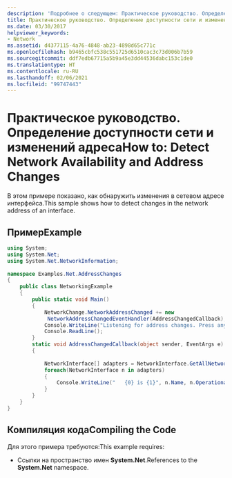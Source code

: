 ```yaml
---
description: 'Подробнее о следующем: Практическое руководство. Определение доступности сети и изменений адреса'
title: Практическое руководство. Определение доступности сети и изменений адреса
ms.date: 03/30/2017
helpviewer_keywords:
- Network
ms.assetid: d4377115-4a76-4848-ab23-4898d65c771c
ms.openlocfilehash: b9465cbfc538c551725d6510cac3c73d006b7b59
ms.sourcegitcommit: ddf7edb67715a5b9a45e3dd44536dabc153c1de0
ms.translationtype: HT
ms.contentlocale: ru-RU
ms.lasthandoff: 02/06/2021
ms.locfileid: "99747443"
---
```

# <a name="how-to-detect-network-availability-and-address-changes"></a><span data-ttu-id="ea94f-103">Практическое руководство. Определение доступности сети и изменений адреса</span><span class="sxs-lookup"><span data-stu-id="ea94f-103">How to: Detect Network Availability and Address Changes</span></span>

<span data-ttu-id="ea94f-104">В этом примере показано, как обнаружить изменения в сетевом адресе интерфейса.</span><span class="sxs-lookup"><span data-stu-id="ea94f-104">This sample shows how to detect changes in the network address of an interface.</span></span>  
  
## <a name="example"></a><span data-ttu-id="ea94f-105">Пример</span><span class="sxs-lookup"><span data-stu-id="ea94f-105">Example</span></span>  
  
```csharp
using System;  
using System.Net;  
using System.Net.NetworkInformation;  
  
namespace Examples.Net.AddressChanges  
{  
    public class NetworkingExample  
    {  
        public static void Main()  
        {  
            NetworkChange.NetworkAddressChanged += new
             NetworkAddressChangedEventHandler(AddressChangedCallback);  
            Console.WriteLine("Listening for address changes. Press any key to exit.");  
            Console.ReadLine();  
        }  
        static void AddressChangedCallback(object sender, EventArgs e)  
        {  
  
            NetworkInterface[] adapters = NetworkInterface.GetAllNetworkInterfaces();  
            foreach(NetworkInterface n in adapters)  
            {  
                Console.WriteLine("   {0} is {1}", n.Name, n.OperationalStatus);  
            }  
        }  
    }  
}  
```  
  
## <a name="compiling-the-code"></a><span data-ttu-id="ea94f-106">Компиляция кода</span><span class="sxs-lookup"><span data-stu-id="ea94f-106">Compiling the Code</span></span>  

 <span data-ttu-id="ea94f-107">Для этого примера требуются:</span><span class="sxs-lookup"><span data-stu-id="ea94f-107">This example requires:</span></span>  
  
- <span data-ttu-id="ea94f-108">Ссылки на пространство имен **System.Net**.</span><span class="sxs-lookup"><span data-stu-id="ea94f-108">References to the **System.Net** namespace.</span></span>
